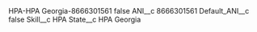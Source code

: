 <?xml version="1.0" encoding="UTF-8"?>
<CustomMetadata xmlns="http://soap.sforce.com/2006/04/metadata" xmlns:xsi="http://www.w3.org/2001/XMLSchema-instance" xmlns:xsd="http://www.w3.org/2001/XMLSchema">
    <label>HPA-HPA Georgia-8666301561</label>
    <protected>false</protected>
    <values>
        <field>ANI__c</field>
        <value xsi:type="xsd:string">8666301561</value>
    </values>
    <values>
        <field>Default_ANI__c</field>
        <value xsi:type="xsd:boolean">false</value>
    </values>
    <values>
        <field>Skill__c</field>
        <value xsi:type="xsd:string">HPA</value>
    </values>
    <values>
        <field>State__c</field>
        <value xsi:type="xsd:string">HPA Georgia</value>
    </values>
</CustomMetadata>
